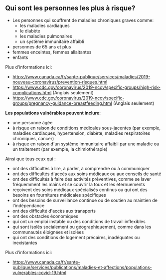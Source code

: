 ## Qui sont les personnes les plus à risque?

- Les personnes qui souffrent de maladies chroniques graves comme:
  - les maladies cardiaques
  - le diabète
  - les maladies pulmonaires
  - un système immunitaire affaibli
- personnes de 65 ans et plus
- femmes enceintes, femmes allaitantes
- enfants

Plus d'informations ici:

- https://www.canada.ca/fr/sante-publique/services/maladies/2019-nouveau-coronavirus/prevention-risques.html
- https://www.cdc.gov/coronavirus/2019-ncov/specific-groups/high-risk-complications.html (Anglais seulement)
- https://www.cdc.gov/coronavirus/2019-ncov/specific-groups/pregnancy-guidance-breastfeeding.html (Anglais seulement)

**Les populations vulnérables peuvent inclure:**

- une personne âgée
- à risque en raison de conditions médicales sous-jacentes (par exemple, maladies cardiaques, hypertension, diabète, maladies respiratoires chroniques, cancer)
- à risque en raison d'un système immunitaire affaibli par une maladie ou un traitement (par exemple, la chimiothérapie)

Ainsi que tous ceux qui :

- ont des difficultés à lire, à parler, à comprendre ou à communiquer
- ont des difficultés d'accès aux soins médicaux ou aux conseils de santé
- ont des difficultés à faire des activités préventives, comme se laver fréquemment les mains et se couvrir la toux et les éternuements
- reçoivent des soins médicaux spécialisés continus ou qui ont des besoins en fournitures médicales spécifiques
- ont des besoins de surveillance continue ou de soutien au maintien de l'indépendance
- ont des difficulté d'accès aux transports
- ont des obstacles économiques
- qui ont un emploi instable ou des conditions de travail inflexibles
- qui sont isolés socialement ou géographiquement, comme dans les communautés éloignées et isolées
- qui ont des conditions de logement précaires, inadéquates ou inexistantes

Plus d'informations ici:

- https://www.canada.ca/fr/sante-publique/services/publications/maladies-et-affections/populations-vulnerables-covid-19.html
